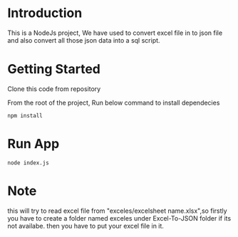 # Introduction
This is a NodeJs project, We have used to convert excel file in to json file and also convert all those json data into a sql script. 

# Getting Started
Clone this code from repository

From the root of the project, Run below command to install dependecies 

`npm install`

# Run App

`node index.js`

# Note 
this will try to read excel file from "exceles/excelsheet name.xlsx",so firstly you have to create a folder named exceles under Excel-To-JSON folder if its not availabe. then you have to put your excel file in it.